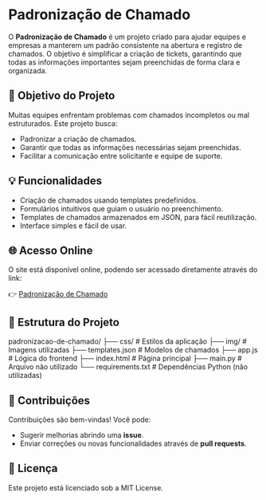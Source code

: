 # Padronização de Chamado

O **Padronização de Chamado** é um projeto criado para ajudar equipes e empresas a manterem um padrão consistente na abertura e registro de chamados. O objetivo é simplificar a criação de tickets, garantindo que todas as informações importantes sejam preenchidas de forma clara e organizada.

## 🎯 Objetivo do Projeto

Muitas equipes enfrentam problemas com chamados incompletos ou mal estruturados. Este projeto busca:

- Padronizar a criação de chamados.  
- Garantir que todas as informações necessárias sejam preenchidas.  
- Facilitar a comunicação entre solicitante e equipe de suporte.  

## 💡 Funcionalidades

- Criação de chamados usando templates predefinidos.  
- Formulários intuitivos que guiam o usuário no preenchimento.  
- Templates de chamados armazenados em JSON, para fácil reutilização.  
- Interface simples e fácil de usar.

## 🌐 Acesso Online

O site está disponível online, podendo ser acessado diretamente através do link:  

👉 [Padronização de Chamado](https://padronizacao-de-chamado.vercel.app)  

## 📁 Estrutura do Projeto

padronizacao-de-chamado/
├── css/ # Estilos da aplicação
├── img/ # Imagens utilizadas
├── templates.json # Modelos de chamados
├── app.js # Lógica do frontend
├── index.html # Página principal
├── main.py # Arquivo não utilizado
└── requirements.txt # Dependências Python (não utilizadas)


## 🤝 Contribuições

Contribuições são bem-vindas! Você pode:  

- Sugerir melhorias abrindo uma **issue**.  
- Enviar correções ou novas funcionalidades através de **pull requests**.

## 📄 Licença

Este projeto está licenciado sob a MIT License.  
